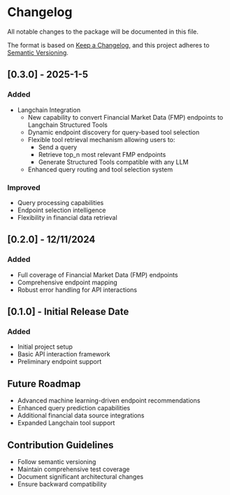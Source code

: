 # Changelog

All notable changes to the package will be documented in this file.

The format is based on [Keep a Changelog](https://keepachangelog.com/en/1.0.0/),
and this project adheres to [Semantic Versioning](https://semver.org/spec/v2.0.0.html).

## [0.3.0] - 2025-1-5

### Added
- Langchain Integration
  - New capability to convert Financial Market Data (FMP) endpoints to Langchain Structured Tools
  - Dynamic endpoint discovery for query-based tool selection
  - Flexible tool retrieval mechanism allowing users to:
    - Send a query
    - Retrieve top_n most relevant FMP endpoints
    - Generate Structured Tools compatible with any LLM
  - Enhanced query routing and tool selection system

### Improved
- Query processing capabilities
- Endpoint selection intelligence
- Flexibility in financial data retrieval

## [0.2.0] - 12/11/2024

### Added
- Full coverage of Financial Market Data (FMP) endpoints
- Comprehensive endpoint mapping
- Robust error handling for API interactions

## [0.1.0] - Initial Release Date

### Added
- Initial project setup
- Basic API interaction framework
- Preliminary endpoint support

## Future Roadmap
- Advanced machine learning-driven endpoint recommendations
- Enhanced query prediction capabilities
- Additional financial data source integrations
- Expanded Langchain tool support

## Contribution Guidelines
- Follow semantic versioning
- Maintain comprehensive test coverage
- Document significant architectural changes
- Ensure backward compatibility
